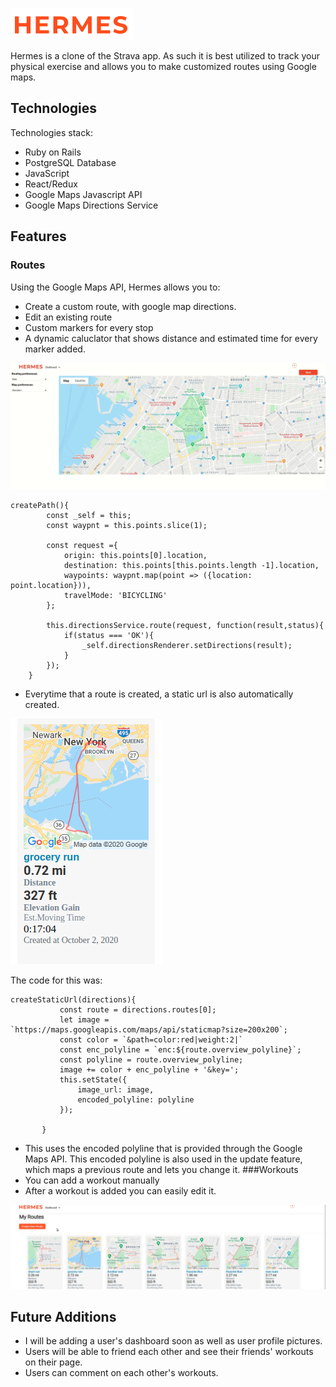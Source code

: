 ![alt text](https://github.com/AAfghahi/Hermes/blob/master/app/assets/images/logo.png)

Hermes is a clone of the Strava app. As such it is best utilized to track your physical exercise and allows you to make customized routes using Google maps. 

## Technologies
Technologies stack:
+ Ruby on Rails
+ PostgreSQL Database
+ JavaScript
+ React/Redux
+ Google Maps Javascript API
+ Google Maps Directions Service


## Features

### Routes
Using the Google Maps API, Hermes allows you to:
+ Create a custom route, with google map directions. 
+ Edit an existing route
+ Custom markers for every stop
+ A dynamic caluclator that shows distance and estimated time for every marker added. 

![alt text](https://github.com/AAfghahi/Hermes/blob/master/app/assets/images/hermes2.gif)

    createPath(){
            const _self = this;
            const waypnt = this.points.slice(1);
          
            const request ={
                origin: this.points[0].location,
                destination: this.points[this.points.length -1].location,
                waypoints: waypnt.map(point => ({location: point.location})),
                travelMode: 'BICYCLING'
            };
            
            this.directionsService.route(request, function(result,status){
                if(status === 'OK'){
                    _self.directionsRenderer.setDirections(result);
                }
            });
        }
        
 + Everytime that a route is created, a static url is also automatically created.
 
 
 ![alt text](https://github.com/AAfghahi/Hermes/blob/master/app/assets/images/map-image.png)
 
 
 The code for this was:
 ```
 createStaticUrl(directions){
            const route = directions.routes[0];
            let image = `https://maps.googleapis.com/maps/api/staticmap?size=200x200`;
            const color = `&path=color:red|weight:2|`
            const enc_polyline = `enc:${route.overview_polyline}`;
            const polyline = route.overview_polyline;
            image += color + enc_polyline + '&key=';
            this.setState({
                image_url: image,
                encoded_polyline: polyline
            }); 
              
        }
 ```
 + This uses the encoded polyline that is provided through the Google Maps API. This encoded polyline is also used in the update feature, which maps a previous route and lets you change it. 
 ###Workouts
 + You can add a workout manually
 + After a workout is added you can easily edit it. 
 
 ![alt text](https://github.com/AAfghahi/Hermes/blob/master/app/assets/images/hermes4.gif)
 
 
 
 ## Future Additions
 + I will be adding a user's dashboard soon as well as user profile pictures. 
 + Users will be able to friend each other and see their friends' workouts on their page. 
 + Users can comment on each other's workouts. 
